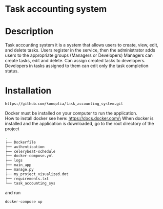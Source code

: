 # Task accounting system

# Description
Task accounting system
it is a system that allows users to create, view, edit, and delete tasks. 
Users register in the service, then the administrator adds users to the appropriate groups (Managers or Developers)
Managers can create tasks, edit and delete. Can assign created tasks to developers.
Developers in tasks assigned to them can edit only the task completion status.

# Installation

```bash
https://github.com/konoplia/task_accounting_system.git
```
Docker must be installed on your computer to run the application.\
How to install docker see here:
https://docs.docker.com/\
When docker is installed and the application is downloaded, go to the root directory of the project
```bash
.
├── Dockerfile
├── authentication
├── celerybeat-schedule
├── docker-compose.yml
├── logs
├── main_app
├── manage.py
├── my_project_visualized.dot
├── requirements.txt
└── task_accounting_sys
```
and run
```bash
docker-compose up
```

